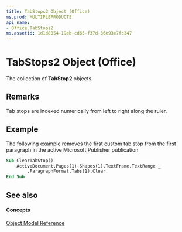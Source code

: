 ```yaml
---
title: TabStops2 Object (Office)
ms.prod: MULTIPLEPRODUCTS
api_name:
- Office.TabStops2
ms.assetid: 1d1d8054-19eb-cd65-f37d-36e93e7fc347
---
```



# TabStops2 Object (Office)

The collection of  **TabStop2** objects.


## Remarks

Tab stops are indexed numerically from left to right along the ruler.


## Example

 The following example removes the first custom tab stop from the first paragraph in the active Microsoft Publisher publication.


```vb
Sub ClearTabStop() 
    ActiveDocument.Pages(1).Shapes(1).TextFrame.TextRange _ 
        .ParagraphFormat.Tabs(1).Clear 
End Sub
```


## See also


#### Concepts


[Object Model Reference](reference-object-library-reference-for-office.md)

